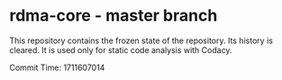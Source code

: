 # rdma-core - master branch

This repository contains the frozen state of the repository.
Its history is cleared. It is used only for static code
analysis with Codacy.

Commit Time: 1711607014